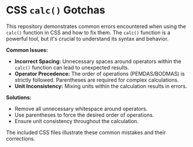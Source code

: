 # CSS `calc()` Gotchas

This repository demonstrates common errors encountered when using the `calc()` function in CSS and how to fix them. The `calc()` function is a powerful tool, but it's crucial to understand its syntax and behavior.

**Common Issues:**

* **Incorrect Spacing:** Unnecessary spaces around operators within the `calc()` function can lead to unexpected results.
* **Operator Precedence:** The order of operations (PEMDAS/BODMAS) is strictly followed. Parentheses are required for complex calculations.
* **Unit Inconsistency:** Mixing units within the calculation results in errors.

**Solutions:**

* Remove all unnecessary whitespace around operators.
* Use parentheses to force the desired order of operations.
* Ensure unit consistency throughout the calculation.

The included CSS files illustrate these common mistakes and their corrections.